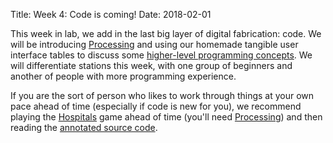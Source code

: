 Title: Week 4: Code is coming!
Date: 2018-02-01

This week in lab, we add in the last big layer of 
digital fabrication: code. We will be introducing [Processing]({filename}/modules/processing.md) 
and using our homemade tangible user interface tables to discuss some 
[higher-level programming concepts]({filename}/modules/code.md). We will differentiate
stations this week, with one group of beginners and another of people with more programming experience.

If you are the sort of person who 
likes to work through things at your own pace ahead of time (especially if code is new for you), 
we recommend playing the [Hospitals](https://github.com/cproctor/hospitals/releases/tag/v1) game ahead of time
(you'll need [Processing](https://processing.org/)) and then reading the [annotated source code](https://cproctor.github.io/hospitals/hospitals.html). 





